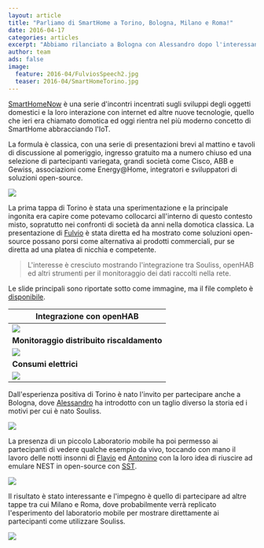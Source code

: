 ```yaml
---
layout: article
title: "Parliamo di SmartHome a Torino, Bologna, Milano e Roma!"
date: 2016-04-17
categories: articles
excerpt: "Abbiamo rilanciato a Bologna con Alessandro dopo l'interessante esperienza di Fulvio a Torino, prossima tappa Milano."
author: team
ads: false
image:
  feature: 2016-04/FulviosSpeech2.jpg
  teaser: 2016-04/SmartHomeTorino.jpg
---
```


[SmartHomeNow](http://smarthomenow.it/) è una serie d'incontri incentrati sugli sviluppi degli oggetti domestici e la loro interazione con internet ed altre nuove tecnologie, quello che ieri era chiamato domotica ed oggi rientra nel più moderno concetto di SmartHome abbracciando l'IoT.

La formula è classica, con una serie di presentazioni brevi al mattino e tavoli di discussione al pomeriggio, ingresso gratuito ma a numero chiuso ed una selezione di partecipanti variegata, grandi società come Cisco, ABB e Gewiss, associazioni come Energy@Home, integratori e sviluppatori di soluzioni open-source.

![](http://souliss.net/images/2016-04/FulviosSpeech.jpg)

La prima tappa di Torino è stata una sperimentazione e la principale ingonita era capire come potevamo collocarci all'interno di questo contesto misto, sopratutto nei confronti di società da anni nella domotica classica. La presentazione di [Fulvio](https://github.com/FulvioSpelta) è stata diretta ed ha mostrato come soluzioni open-source possano porsi come alternativa ai prodotti commerciali, pur se diretta ad una platea di nicchia e competente.

> L'interesse è cresciuto mostrando l'integrazione tra Souliss, openHAB ed altri strumenti per il monitoraggio dei dati raccolti nella rete.

Le slide principali sono riportate sotto come immagine, ma il file completo è [disponibile](http://souliss.net/images/2016-04/Souliss_SmartHomeNow_v0.pdf).

|**Integrazione con openHAB**|
|---|
|![](http://souliss.net/images/2016-04/slide1.jpg)|
|**Monitoraggio distribuito riscaldamento**|
|![](http://souliss.net/images/2016-04/slide2.jpg)|
|**Consumi elettrici**|
|![](http://souliss.net/images/2016-04/slide4.jpg)|

Dall'esperienza positiva di Torino è nato l'invito per partecipare anche a Bologna, dove [Alessandro](https://github.com/shineangelic) ha introdotto con un taglio diverso la storia ed i motivi per cui è nato Souliss. 

![](http://souliss.net/images/2016-04/Pexoratore.jpg)

La presenza di un piccolo Laboratorio mobile ha poi permesso ai partecipanti di vedere qualche esempio da vivo, toccando con mano il lavoro delle notti insonni di [Flavio](https://github.com/mcbittech) ed [Antonino](https://github.com/fazioa) con la loro idea di riuscire ad emulare NEST in open-source con [SST](https://github.com/souliss/smart-thermostat).

![](http://souliss.net/images/2016-04/slide3.jpg)

Il risultato è stato interessante e l'impegno è quello di partecipare ad altre tappe tra cui Milano e Roma, dove probabilmente verrà replicato l'esperimento del laboratorio mobile per mostrare direttamente ai partecipanti come utilizzare Souliss.

![](http://souliss.net/images/2016-04/Nostromo_Pex.jpg)